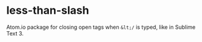 less-than-slash
===============

Atom.io package for closing open tags when `&lt;/` is typed, like in Sublime Text 3.
